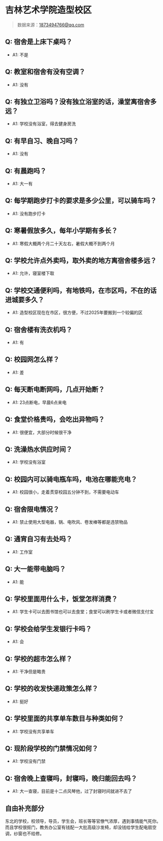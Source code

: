# 吉林艺术学院造型校区

> 数据来源：1873494766@qq.com

## Q: 宿舍是上床下桌吗？

- A1: 不是

## Q: 教室和宿舍有没有空调？

- A1: 没有

## Q: 有独立卫浴吗？没有独立浴室的话，澡堂离宿舍多远？

- A1: 学校没有浴室，得去健身房洗

## Q: 有早自习、晚自习吗？

- A1: 没有

## Q: 有晨跑吗？

- A1: 大一有

## Q: 每学期跑步打卡的要求是多少公里，可以骑车吗？

- A1: 没有跑步打卡

## Q: 寒暑假放多久，每年小学期有多长？

- A1: 寒假大概两个月二十天左右，暑假大概不到两个月

## Q: 学校允许点外卖吗，取外卖的地方离宿舍楼多远？

- A1: 允许，寝室楼下取

## Q: 学校交通便利吗，有地铁吗，在市区吗，不在的话进城要多久？

- A1: 造型校区现在在市区，很方便，不过2025年要搬到一个较偏的区

## Q: 宿舍楼有洗衣机吗？

- A1: 有

## Q: 校园网怎么样？

- A1: 差

## Q: 每天断电断网吗，几点开始断？

- A1: 23点断电，早晨6点来电

## Q: 食堂价格贵吗，会吃出异物吗？

- A1: 很便宜，大部分时候很干净

## Q: 洗澡热水供应时间？

- A1: 学校没有浴室

## Q: 校园内可以骑电瓶车吗，电池在哪能充电？

- A1: 校园很小，走着贯穿校园五分钟不到，不需要电动车

## Q: 宿舍限电情况？

- A1: 禁止使用大型电器，锅、电吹风、卷发棒等都是违禁物品

## Q: 通宵自习有去处吗？

- A1: 工作室

## Q: 大一能带电脑吗？

- A1: 能

## Q: 学校里面用什么卡，饭堂怎样消费？

- A1: 学生卡可以去图书馆也可以去食堂；食堂可以刷学生卡或者微信支付宝

## Q: 学校会给学生发银行卡吗？

- A1: 会

## Q: 学校的超市怎么样？

- A1: 干净但是略贵

## Q: 学校的收发快递政策怎么样？

- A1: 挺好

## Q: 学校里面的共享单车数目与种类如何？

- A1: 学校没有共享单车

## Q: 现阶段学校的门禁情况如何？

- A1: 学校没有门禁

## Q: 宿舍晚上查寝吗，封寝吗，晚归能回去吗？

- A1: 大一查寝，目前是十二点风琴他，过了封寝时间就进不去了

## 自由补充部分

东北的学校，校领导，导员，学生会，班长等等官僚气浓厚，遇到事情能气死你。而且学校很抠门，教务办公室有钱配一大批高级沙发椅，却没钱给学生配电扇空调，纱窗也不给修。